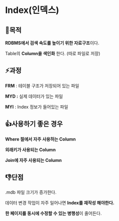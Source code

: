 # Index(인덱스)

## 📌목적

**RDBMS에서 검색 속도를 높이기 위한 자료구조**이다. 

Table의 **Column을 색인화** 한다. (따로 파일로 저장)

## ⚡과정

**FRM** : 테이블 구조가 저장되어 있는 파일

**MYD :** 실제 데이터가 있는 파일

**MYI** : Index 정보가 들어있는 파일

## 👍사용하기 좋은 경우

**Where 절에서 자주 사용하는 Column**

**외래키가 사용되는 Column**

**Join에 자주 사용되는 Column**

## 👎단점

.mdb 파일 크기가 증가한다.

데이터 변경 작업이 자주 일어나면 **Index를 재작성 해야한다.**

**한 페이지를 동시에 수정할 수 있는 병행성**이 줄어든다.
